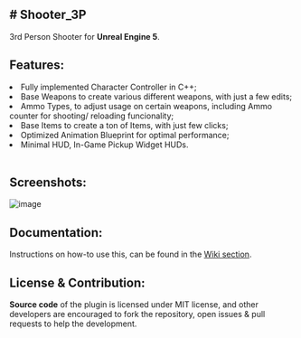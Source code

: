<h2># Shooter_3P</h2>
 3rd Person Shooter for <b>Unreal Engine 5</b>. 
 
 <h2>Features: </h2>
<li> Fully implemented Character Controller in C++;  </li>
<li>Base Weapons to create various different weapons, with just a few edits; </li>
<li>Ammo Types, to adjust usage on certain weapons, including Ammo counter for shooting/ reloading funcionality; </li>
<li>Base Items to create a ton of Items, with just few clicks;  </li>
<li>Optimized Animation Blueprint for optimal performance; </li>
<li>Minimal HUD, In-Game Pickup Widget HUDs. </li>

<br>
<h2>Screenshots: </h2>

 ![image](https://user-images.githubusercontent.com/20015201/163691655-90e8b665-362e-447d-813b-5551999b2af4.png)

<h2>Documentation: </h2>
Instructions on how-to use this, can be found in the <a href="https://github.com/CheapWebdesign/Shooter_3P/wiki">Wiki section</a>.

<h2>License & Contribution: </h2>
<b>Source code</b> of the plugin is licensed under MIT license, and other developers are encouraged to fork the repository, open issues & pull requests to help the development.
